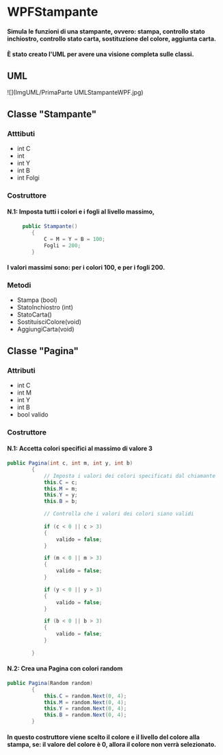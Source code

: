 # WPFStampante
#### Simula le funzioni di una stampante, ovvero: stampa, controllo stato inchiostro, controllo stato carta, sostituzione del colore, aggiunta carta.
#### È stato creato l'UML per avere una visione completa sulle classi.
## UML
![](ImgUML/PrimaParte UMLStampanteWPF.jpg)
## Classe "Stampante"
### Atttibuti
* int C
* int 
* int Y
* int B
* int Folgi
### Costruttore
#### N.1: Imposta tutti i colori e i fogli al livello massimo, 
``` c#
     public Stampante() 
        { 
            C = M = Y = B = 100;
            Fogli = 200;
        }
```
#### I valori massimi sono: per i colori 100, e per i fogli 200.
### Metodi
* Stampa (bool)
* StatoInchiostro (int)
* StatoCarta()
* SostituisciColore(void)
* AggiungiCarta(void)

## Classe "Pagina"
### Attributi
* int C
* int M
* int Y
* int B
* bool valido

### Costruttore
#### N.1: Accetta colori specifici al massimo di valore 3
``` c#
public Pagina(int c, int m, int y, int b)
        {
            // Imposta i valori dei colori specificati dal chiamante
            this.C = c;
            this.M = m;
            this.Y = y;
            this.B = b;

            // Controlla che i valori dei colori siano validi
            
            if (c < 0 || c > 3)
            {
                valido = false;
            }

            if (m < 0 || m > 3)
            {
                valido = false;
            }

            if (y < 0 || y > 3)
            {
                valido = false;
            }

            if (b < 0 || b > 3)
            {
                valido = false;
            }
            
        }
```
#### N.2: Crea una Pagina con colori random
``` c#
public Pagina(Random random)
        {
            this.C = random.Next(0, 4);
            this.M = random.Next(0, 4);
            this.Y = random.Next(0, 4);
            this.B = random.Next(0, 4);
        }
``` 
#### In questo costruttore viene scelto il colore e il livello del colore alla stampa, se: il valore del colore è 0, allora il colore non verrà selezionato.

